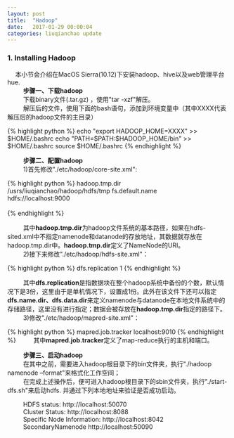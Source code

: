 ```yaml
---
layout: post
title:  "Hadoop"
date:   2017-01-29 00:00:04
categories: liuqianchao update
---
```



### 1. Installing Hadoop

&emsp; 本小节会介绍在MacOS Sierra(10.12)下安装hadoop、hive以及web管理平台hue.   
&emsp; &emsp; **步骤一、下载hadoop**    
&emsp; &emsp; 下载binary文件(.tar.gz) ，使用"tar -xzf"解压。   
&emsp; &emsp; 解压后的文件，使用下面的bash语句，添加到环境变量中（其中XXXX代表解压后的hadoop文件的主目录）   

{% highlight python %}
echo "export HADOOP_HOME=XXXX" >> $HOME/.bashrc
echo "PATH=$PATH:$HADOOP_HOME/bin" >> $HOME/.bashrc
source $HOME/.bashrc
{% endhighlight %}

&emsp; &emsp; **步骤二、配置hadoop**    
&emsp; &emsp; 1)首先修改"./etc/hadoop/core-site.xml":

{% highlight python %}
<configuration>
  <property>
     <name>hadoop.tmp.dir</name>  
     <value>/usrs/liuqianchao/hadoop/hdfs/tmp</value>
  </property>
  <property>
     <name>fs.default.name</name>                                     
     <value>hdfs://localhost:9000</value>                             
  </property>
<property>  
</configuration>
{% endhighlight %}

&emsp; &emsp; 其中**hadoop.tmp.dir**为hadoop文件系统的基本路径，如果在hdfs-sited.xml中不指定namenode和datanode的存放地址，其数据就存放在hadoop.tmp.dir中。**hadoop.tmp.dir**定义了NameNode的URI。   
&emsp; &emsp; 2)接下来修改"./etc/hadoop/hdfs-site.xml"：

{% highlight python %}
<configuration>
 <property>
     <name>dfs.replication</name>
     <value>1</value>
 </property>
</configuration>
{% endhighlight %}

&emsp; &emsp; 其中**dfs.replication**是指数据块在整个hadoop系统中备份的个数，默认情况下是3份，这里由于是单机情况下，设置成1份。此外在该文件下还可以指定**dfs.name.dir、dfs.data.dir**来定义namenode与datanode在本地文件系统中的存储路径，这里没有进行指定；数据会被存放在**hadoop.tmp.dir**指定的路径下。   
&emsp; &emsp; 3)修改"./etc/hadoop/mapred-site.xml"：

{% highlight python %}
<configuration>
   <property>
     <name>mapred.job.tracker</name>
     <value>localhost:9010</value>
   </property>
 </configuration>
{% endhighlight %}
&emsp; &emsp; 其中**mapred.job.tracker**定义了map-reduce执行的主机和端口。

&emsp; &emsp; **步骤三、启动hadoop**    
&emsp; &emsp; 在其中之前，需要进入hadoop根目录下的bin文件夹，执行"./hadoop namenode –format"来格式化工作空间；    
&emsp; &emsp; 在完成上述操作后，便可进入hadoop根目录下的sbin文件夹，执行"./start-dfs.sh"来启动hdfs. 并通过下列本地地址来验证是否成功启动。

&emsp; &emsp; HDFS status: http://localhost:50070   
&emsp; &emsp; Cluster Status: http://localhost:8088   
&emsp; &emsp; Specific Node Information: http://localhost:8042   
&emsp; &emsp; SecondaryNamenode http://localhost:50090   